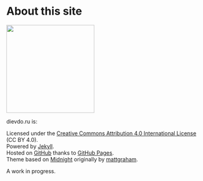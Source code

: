 ---
---
About this site
===============

<img alt="" class="avatar width-full rounded-2" height="230" src="https://avatars3.githubusercontent.com/u/2707312?v=3&s=460" width="230">

dievdo.ru is:

Licensed under the [Creative Commons Attribution 4.0 International License](http://creativecommons.org/licenses/by/4.0/) (CC BY 4.0).  
Powered by [Jekyll](http://jekyllrb.com/).  
Hosted on [GitHub](http://github.com/diev/diev.github.io) thanks to [GitHub Pages](http://pages.github.com/).  
Theme based on [Midnight](https://pages-themes.github.io/midnight/) originally by [mattgraham](https://twitter.com/michigangraham "Twitter").

A work in progress.
